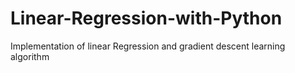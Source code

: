 # Linear-Regression-with-Python
Implementation of linear Regression and gradient descent learning algorithm 
